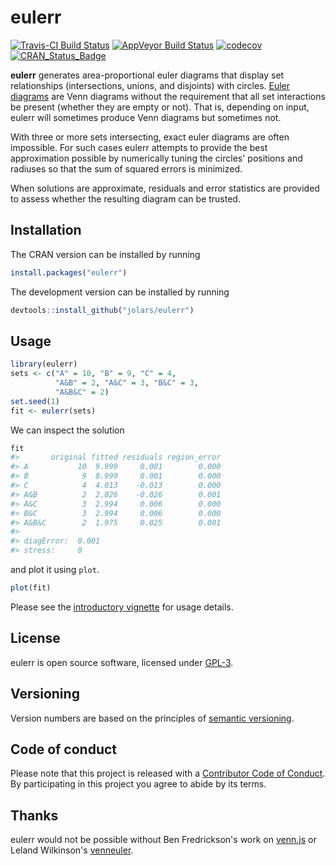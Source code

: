 
<!-- README.md is generated from README.Rmd. Please edit that file -->
eulerr
======

[![Travis-CI Build Status](https://travis-ci.org/jolars/eulerr.svg?branch=master)](https://travis-ci.org/jolars/eulerr) [![AppVeyor Build Status](https://ci.appveyor.com/api/projects/status/github/jolars/eulerr?branch=master&svg=true)](https://ci.appveyor.com/project/jolars/eulerr) [![codecov](https://codecov.io/gh/jolars/eulerr/branch/master/graph/badge.svg)](https://codecov.io/gh/jolars/eulerr) [![CRAN\_Status\_Badge](http://www.r-pkg.org/badges/version/eulerr)](https://cran.r-project.org/package=eulerr)

**eulerr** generates area-proportional euler diagrams that display set relationships (intersections, unions, and disjoints) with circles. [Euler diagrams](https://en.wikipedia.org/wiki/Euler_diagram) are Venn diagrams without the requirement that all set interactions be present (whether they are empty or not). That is, depending on input, eulerr will sometimes produce Venn diagrams but sometimes not.

With three or more sets intersecting, exact euler diagrams are often impossible. For such cases eulerr attempts to provide the best approximation possible by numerically tuning the circles' positions and radiuses so that the sum of squared errors is minimized.

When solutions are approximate, residuals and error statistics are provided to assess whether the resulting diagram can be trusted.

Installation
------------

The CRAN version can be installed by running

``` r
install.packages("eulerr")
```

The development version can be installed by running

``` r
devtools::install_github("jolars/eulerr")
```

Usage
-----

``` r
library(eulerr)
sets <- c("A" = 10, "B" = 9, "C" = 4,
          "A&B" = 2, "A&C" = 3, "B&C" = 3,
          "A&B&C" = 2)
set.seed(1)
fit <- eulerr(sets)
```

We can inspect the solution

``` r
fit
#>       original fitted residuals region_error
#> A           10  9.999     0.001        0.000
#> B            9  8.999     0.001        0.000
#> C            4  4.013    -0.013        0.000
#> A&B          2  2.026    -0.026        0.001
#> A&C          3  2.994     0.006        0.000
#> B&C          3  2.994     0.006        0.000
#> A&B&C        2  1.975     0.025        0.001
#> 
#> diagError:  0.001 
#> stress:     0
```

and plot it using `plot`.

``` r
plot(fit)
```

Please see the [introductory vignette](https://CRAN.R-project.org/package=eulerr/vignettes/introduction.html) for usage details.

License
-------

eulerr is open source software, licensed under [GPL-3](LICENSE).

Versioning
----------

Version numbers are based on the principles of [semantic versioning](http://semver.org).

Code of conduct
---------------

Please note that this project is released with a [Contributor Code of Conduct](CONDUCT.md). By participating in this project you agree to abide by its terms.

Thanks
------

eulerr would not be possible without Ben Fredrickson's work on [venn.js](http://www.benfrederickson.com) or Leland Wilkinson's [venneuler](https://cran.r-project.org/package=venneuler).
